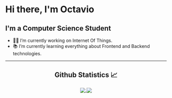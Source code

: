 <!-- Contenedor 1: Información personal -->
<h1>Hi there, I'm Octavio</h1>
<h2>I'm a Computer Science Student</h2>


<ul>
  <li>👨‍💻 I’m currently working on Internet Of Things.</li>
  <li>📚 I’m currently learning everything about Frontend and Backend technologies.</li>
</ul>
<hr>

<!-- Contenedor 2: Estadísticas de GitHub -->
<h2 align="center">Github Statistics 📈</h2>
<div align="center">
  <a href="">
    <img align="center" src="https://github-readme-stats-sigma-five.vercel.app/api?username=paprikadreamdetective&show_icons=true&line_height=40" />
  </a>
  <a href="">
    <img align="center" src="https://github-readme-stats.vercel.app/api/top-langs/?username=paprikadreamdetective&theme=react&line_height=40&hide=css"/>
  </a>
</div>
<br>



